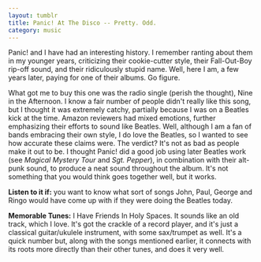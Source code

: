 ```yaml
---
layout: tumblr
title: Panic! At The Disco -- Pretty. Odd.
category: music
---
```


Panic! and I have had an interesting history. I remember ranting about them in my younger years, criticizing their cookie-cutter style, their Fall-Out-Boy rip-off sound, and their ridiculously stupid name. Well, here I am, a few years later, paying for one of their albums. Go figure.

What got me to buy this one was the radio single (perish the thought), Nine in the Afternoon. I know a fair number of people didn't really like this song, but I thought it was extremely catchy, partially because I was on a Beatles kick at the time. Amazon reviewers had mixed emotions, further emphasizing their efforts to sound like Beatles. Well, although I am a fan of bands embracing their own style, I do love the Beatles, so I wanted to see how accurate these claims were. The verdict? It's not as bad as people make it out to be. I thought Panic! did a good job using later Beatles work (see *Magical Mystery Tour* and *Sgt. Pepper*), in combination with their alt-punk sound, to produce a neat sound throughout the album. It's not something that you would think goes together well, but it works.

**Listen to it if:** you want to know what sort of songs John, Paul, George and Ringo would have come up with if they were doing the Beatles today.

**Memorable Tunes:** I Have Friends In Holy Spaces. It sounds like an old track, which I love. It's got the crackle of a record player, and it's just a classical guitar/ukulele instrument, with some sax/trumpet as well. It's a quick number but, along with the songs mentioned earlier, it connects with its roots more directly than their other tunes, and does it very well.
